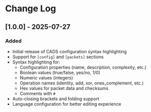 # Change Log

## [1.0.0] - 2025-07-27

### Added
- Initial release of CADS configuration syntax highlighting
- Support for `[config]` and `[packets]` sections
- Syntax highlighting for:
  - Configuration properties (name, description, complexity, etc.)
  - Boolean values (true/false, yes/no, 1/0)
  - Numeric values (integers)
  - Operation names (identity, add, xor, ones_complement, etc.)
  - Hex values for packet data and checksums
  - Comments with `#`
- Auto-closing brackets and folding support
- Language configuration for better editing experience
